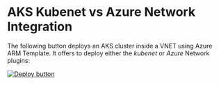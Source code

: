 # AKS Kubenet vs Azure Network Integration

The following button deploys an AKS cluster inside a VNET using Azure ARM Template.  It offers to deploy either the *kubenet* or *Azure* Network plugins:

[![Deploy button](http://azuredeploy.net/deploybutton.png)](https://portal.azure.com/#create/Microsoft.Template/uri/https://github.com/bhaskar-chenchu/aks-customvnet/blob/master/deploy.json)


